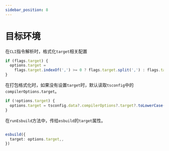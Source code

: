 ```yaml
---
sidebar_position: 8
---
```


# 目标环境

在`CLI`指令解析时，格式化`target`相关配置

```typescript
if (flags.target) {
  options.target =
    flags.target.indexOf(',') >= 0 ? flags.target.split(',') : flags.target
}
```

在打包格式化时，如果没有设置`target`时，默认读取`tsconfig`中的`compilerOptions.target`。

```typescript
if (!options.target) {
  options.target = tsconfig.data?.compilerOptions?.target?.toLowerCase()
}
```

在`runEsbuild`方法中，传给`esbuild`的`target`属性。

```typescript

esbuild({
  target: options.target,,
})
```
